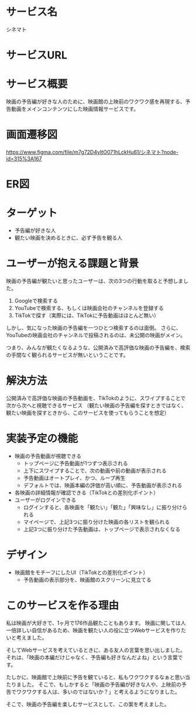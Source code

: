 # サービス名
シネマト

# サービスURL

# サービス概要
映画の予告編が好きな人のために、映画館の上映前のワクワク感を再現する、予告動画をメインコンテンツにした映画情報サービスです。

# 画面遷移図
https://www.figma.com/file/m7g72D4yItO071hLckHu61/シネマト?node-id=315%3A167

# ER図

# ターゲット
- 予告編が好きな人
- 観たい映画を決めるときに、必ず予告を観る人

# ユーザーが抱える課題と背景
映画の予告編が観たいと思ったユーザーは、次の3つの行動を取ると予想しました。

1. Googleで検索する
1. YouTubeで検索する、もしくは映画会社のチャンネルを登録する
1. TikTokで探す（実際には、TikTokに予告動画はほとんど無い）

しかし、気になった映画の予告編を一つひとつ検索するのは面倒。
さらに、YouTubeの映画会社のチャンネルで投稿されるのは、未公開の映画がメイン。

つまり、みんなが観たくなるような、公開済みで高評価な映画の予告編を、検索の手間なく観られるサービスが無いということです。

# 解決方法
公開済みで高評価な映画の予告動画を、TikTokのように、スワイプすることで次から次へと視聴できるサービス
（観たい映画の予告編を探すときではなく、観たい映画を探すときから、このサービスを使ってもらうことを想定）

# 実装予定の機能
- 映画の予告動画が視聴できる
  - トップページに予告動画が1つずつ表示される
  - 上下にスワイプすることで、次の動画や前の動画が表示される
  - 予告動画はオートプレイ、かつ、ループ再生
  - デフォルトでは、映画本編の評価が高い順に、予告動画が表示される
- 各映画の詳細情報が確認できる（TikTokとの差別化ポイント）
- ユーザーがログインできる
  - ログインすると、各映画を「観たい」「観た」「興味なし」に振り分けられる
  - マイページで、上記3つに振り分けた映画の各リストを観られる
  - 上記3つに振り分けた予告動画は、トップページで表示されなくなる

# デザイン
- 映画館をモチーフにしたUI（TikTokとの差別化ポイント）
  - 予告動画の表示部分を、映画館のスクリーンに見立てる

# このサービスを作る理由
私は映画が大好きで、1ヶ月で176作品観たこともあります。
映画に関しては人一倍詳しい自信があるため、映画を観たい人の役に立つWebサービスを作りたいと考えました。

そしてWebサービスを考えているときに、ある友人の言葉を思い出しました。
それは、「映画の本編だけじゃなく、予告編も好きなんだよね」という言葉です。

たしかに、映画館で上映前に予告を観ていると、私もワクワクするなぁと思い当たりました。
そこで、もしかすると「映画の予告編が好きな人や、上映前の予告でワクワクする人は、多いのではないか？」と考えるようになりました。

そこで、映画の予告編を楽しむサービスとして、この案を考えました。
